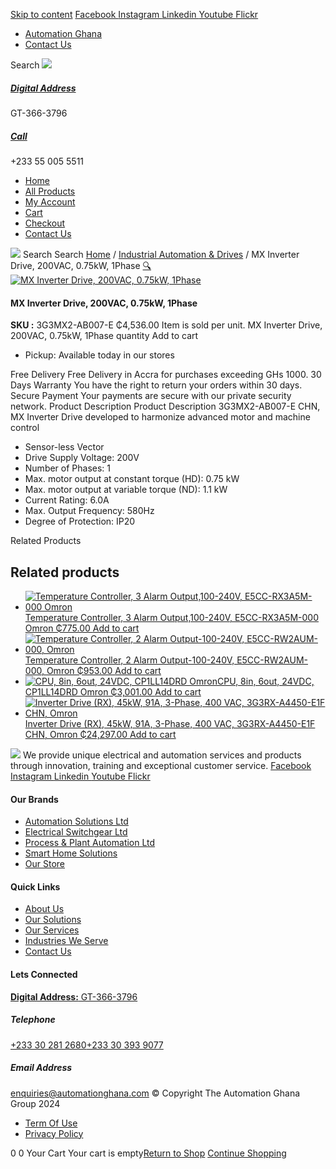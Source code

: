 [Skip to content](https://store.automationghana.com/product/mx-inverter-drive-3g3mx2-ab007-e-chn-omron/#content)
[ Facebook ](https://www.facebook.com/automationgh/) [ Instagram ](https://www.instagram.com/automationgh/) [ Linkedin ](https://www.linkedin.com/company/the-automation-ghana-limited/) [ Youtube ](https://www.youtube.com/channel/UCurrRDUSm5oIW39VXjn1u0w) [ Flickr ](https://www.flickr.com/photos/181794037@N07/)
  * [ Automation Ghana ](https://automationghana.com)
  * [ Contact Us ](https://store.automationghana.com/contact/)


Search
[ ![](https://store.automationghana.com/wp-content/uploads/2024/04/Website-TAGG-Logo-BLUE.png) ](https://store.automationghana.com/)
[ ](https://maps.app.goo.gl/m4xeaagWCNbLk4jM6)
#####  [ Digital Address ](https://maps.app.goo.gl/m4xeaagWCNbLk4jM6)
GT-366-3796 
[ ](tel:+233550055511)
#####  [ Call ](tel:+233550055511)
+233 55 005 5511 
  * [Home](https://store.automationghana.com/)
  * [All Products](https://store.automationghana.com/shop/)
  * [My Account](https://store.automationghana.com/my-account/)
  * [Cart](https://store.automationghana.com/cart/)
  * [Checkout](https://store.automationghana.com/checkout/)
  * [Contact Us](https://store.automationghana.com/contact/)


[![](https://store.automationghana.com/wp-content/uploads/2024/04/AutomationGhana_logo_white.png)](https://store.automationghana.com)
Search
Search
[Home](https://store.automationghana.com) / [Industrial Automation & Drives](https://store.automationghana.com/product-category/industrial-automation/) / MX Inverter Drive, 200VAC, 0.75kW, 1Phase
[🔍](https://store.automationghana.com/product/mx-inverter-drive-3g3mx2-ab007-e-chn-omron/)
[![MX Inverter Drive, 200VAC, 0.75kW, 1Phase](https://store.automationghana.com/wp-content/uploads/2020/04/MX2-series-OMRON.jpg)](https://store.automationghana.com/wp-content/uploads/2020/04/MX2-series-OMRON.jpg)
####  MX Inverter Drive, 200VAC, 0.75kW, 1Phase 
**SKU :** 3G3MX2-AB007-E 
₵4,536.00
Item is sold per unit.
MX Inverter Drive, 200VAC, 0.75kW, 1Phase quantity
Add to cart
  * Pickup: Available today in our stores


Free Delivery 
Free Delivery in Accra for purchases exceeding GHs 1000. 
30 Days Warranty 
You have the right to return your orders within 30 days. 
Secure Payment 
Your payments are secure with our private security network. 
Product Description
Product Description
3G3MX2-AB007-E CHN, MX Inverter Drive developed to harmonize advanced motor and machine control 
  * Sensor-less Vector
  * Drive Supply Voltage: 200V
  * Number of Phases: 1
  * Max. motor output at constant torque (HD): 0.75 kW
  * Max. motor output at variable torque (ND): 1.1 kW
  * Current Rating: 6.0A
  * Max. Output Frequency: 580Hz
  * Degree of Protection: IP20


Related Products 
## Related products
  * [![Temperature Controller, 3 Alarm Output,100-240V, E5CC-RX3A5M-000 Omron](https://store.automationghana.com/wp-content/uploads/2020/04/E5CC-RX3A5M.jpg)Temperature Controller, 3 Alarm Output,100-240V, E5CC-RX3A5M-000 Omron ₵775.00 ](https://store.automationghana.com/product/temperature-controller-e5cc-rx3a5m-000-omron/)
[Add to cart](https://store.automationghana.com/product/mx-inverter-drive-3g3mx2-ab007-e-chn-omron/?add-to-cart=1590)
  * [![Temperature Controller, 2 Alarm Output-100-240V, E5CC-RW2AUM-000, Omron](https://store.automationghana.com/wp-content/uploads/2020/04/E5CC-Omron-temp-controller-300x300.jpg)Temperature Controller, 2 Alarm Output-100-240V, E5CC-RW2AUM-000, Omron ₵953.00 ](https://store.automationghana.com/product/temperature-controller-e5cc-rw2aum-000-omron/)
[Add to cart](https://store.automationghana.com/product/mx-inverter-drive-3g3mx2-ab007-e-chn-omron/?add-to-cart=1591)
  * [![CPU, 8in, 6out, 24VDC, CP1LL14DRD Omron](https://store.automationghana.com/wp-content/uploads/2020/04/cp1ll14drd-300x300.jpg)CPU, 8in, 6out, 24VDC, CP1LL14DRD Omron ₵3,001.00 ](https://store.automationghana.com/product/plc-8in-6out-cp1ll14drd-omron/)
[Add to cart](https://store.automationghana.com/product/mx-inverter-drive-3g3mx2-ab007-e-chn-omron/?add-to-cart=1586)
  * [![Inverter Drive \(RX\), 45kW, 91A, 3-Phase, 400 VAC, 3G3RX-A4450-E1F CHN, Omron](https://store.automationghana.com/wp-content/uploads/2020/04/RX-Series-Omron-1-300x300.jpg)Inverter Drive (RX), 45kW, 91A, 3-Phase, 400 VAC, 3G3RX-A4450-E1F CHN, Omron ₵24,297.00 ](https://store.automationghana.com/product/rx-inverter-drive-3g3rx-a4450-e1f-chn-omron/)
[Add to cart](https://store.automationghana.com/product/mx-inverter-drive-3g3mx2-ab007-e-chn-omron/?add-to-cart=1589)


![](https://store.automationghana.com/wp-content/uploads/2024/04/AutomationGhana_logo_white.png)
We provide unique electrical and automation services and products through innovation, training and exceptional customer service.
[ Facebook ](https://www.facebook.com/automationgh/) [ Instagram ](https://www.instagram.com/automationgh/) [ Linkedin ](https://www.linkedin.com/company/the-automation-ghana-limited/) [ Youtube ](https://www.youtube.com/channel/UCurrRDUSm5oIW39VXjn1u0w) [ Flickr ](https://www.flickr.com/photos/181794037@N07/)
#### Our Brands
  * [ Automation Solutions Ltd ](https://store.automationghana.com/product/mx-inverter-drive-3g3mx2-ab007-e-chn-omron/)
  * [ Electrical Switchgear Ltd ](https://store.automationghana.com/product/mx-inverter-drive-3g3mx2-ab007-e-chn-omron/)
  * [ Process & Plant Automation Ltd ](https://store.automationghana.com/product/mx-inverter-drive-3g3mx2-ab007-e-chn-omron/)
  * [ Smart Home Solutions ](https://store.automationghana.com/product/mx-inverter-drive-3g3mx2-ab007-e-chn-omron/)
  * [ Our Store ](https://store.automationghana.com/product/mx-inverter-drive-3g3mx2-ab007-e-chn-omron/)


#### Quick Links
  * [ About Us ](https://store.automationghana.com/product/mx-inverter-drive-3g3mx2-ab007-e-chn-omron/)
  * [ Our Solutions ](https://store.automationghana.com/product/mx-inverter-drive-3g3mx2-ab007-e-chn-omron/)
  * [ Our Services ](https://store.automationghana.com/product/mx-inverter-drive-3g3mx2-ab007-e-chn-omron/)
  * [ Industries We Serve ](https://store.automationghana.com/product/mx-inverter-drive-3g3mx2-ab007-e-chn-omron/)
  * [ Contact Us ](https://store.automationghana.com/product/mx-inverter-drive-3g3mx2-ab007-e-chn-omron/)


#### Lets Connected
[**Digital Address:** GT-366-3796](https://maps.app.goo.gl/m4xeaagWCNbLk4jM6)
#####  Telephone 
[ +233 30 281 2680](tel:+233302812680)[+233 30 393 9077](https://store.automationghana.com/product/mx-inverter-drive-3g3mx2-ab007-e-chn-omron/+233303939077)
#####  Email Address 
enquiries@automationghana.com 
© Copyright The Automation Ghana Group 2024
  * [ Term Of Use ](https://store.automationghana.com/product/mx-inverter-drive-3g3mx2-ab007-e-chn-omron/)
  * [ Privacy Policy ](https://store.automationghana.com/product/mx-inverter-drive-3g3mx2-ab007-e-chn-omron/)


0
0
Your Cart
Your cart is empty[Return to Shop](https://store.automationghana.com/shop/)
[Continue Shopping](https://store.automationghana.com/product/mx-inverter-drive-3g3mx2-ab007-e-chn-omron/)
